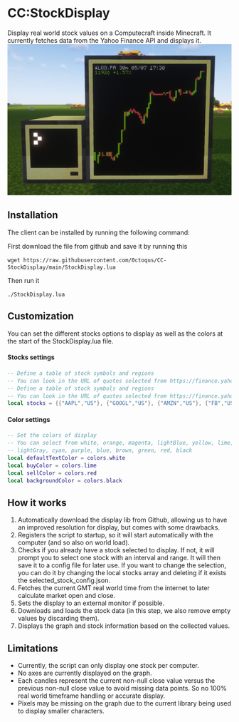 # CC:StockDisplay
Display real world stock values on a Computecraft inside Minecraft.
It currently fetches data from the Yahoo Finance API and displays it.
![preview](.README/display.png)

## Installation
The client can be installed by running the following command:

First download the file from github and save it by running this
```shell
wget https://raw.githubusercontent.com/0ctoqus/CC-StockDisplay/main/StockDisplay.lua
```
Then run it
```shell
./StockDisplay.lua
```

## Customization
You can set the different stocks options to display as well as the colors at the start of the StockDisplay.lua file.

#### Stocks settings
```lua
-- Define a table of stock symbols and regions
-- You can look in the URL of quotes selected from https://finance.yahoo.com/lookup to add them here
-- Define a table of stock symbols and regions
-- You can look in the URL of quotes selected from https://finance.yahoo.com/lookup to add them here
local stocks = {{"AAPL","US"}, {"GOOGL","US"}, {"AMZN","US"}, {"FB","US"}, {"MSFT","US"}}
```

#### Color settings
```lua
-- Set the colors of display
-- You can select from white, orange, magenta, lightBlue, yellow, lime, pink, gray,
-- lightGray, cyan, purple, blue, brown, green, red, black
local defaultTextColor = colors.white
local buyColor = colors.lime
local sellColor = colors.red
local backgroundColor = colors.black
```

## How it works
1. Automatically download the display lib from Github, allowing us to have an improved resolution for display, but comes with some drawbacks.
2. Registers the script to startup, so it will start automatically with the computer (and so also on world load).
3. Checks if you already have a stock selected to display. If not, it will prompt you to select one stock with an interval and range. It will then save it to a config file for later use. If you want to change the selection, you can do it by changing the local stocks array and deleting if it exists the selected\_stock\_config.json.
4. Fetches the current GMT real world time from the internet to later calculate market open and close.
5. Sets the display to an external monitor if possible.
6. Downloads and loads the stock data (in this step, we also remove empty values by discarding them).
7. Displays the graph and stock information based on the collected values.

## Limitations
* Currently, the script can only display one stock per computer.
* No axes are currently displayed on the graph.
* Each candles represent the current non-null close value versus the previous non-null close value to avoid missing data points. So no 100% real world timeframe handling or accurate display.
* Pixels may be missing on the graph due to the current library being used to display smaller characters.